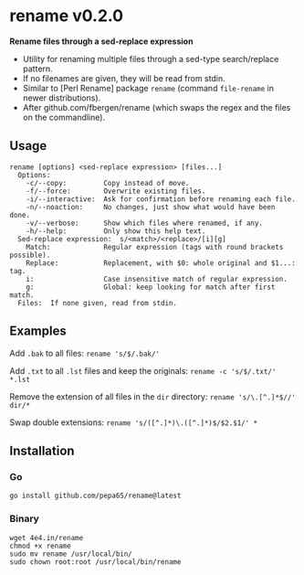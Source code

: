 # rename v0.2.0
**Rename files through a sed-replace expression**

* Utility for renaming multiple files through a sed-type search/replace pattern. 
* If no filenames are given, they will be read from stdin.
* Similar to [Perl Rename] package `rename` (command `file-rename` in newer distributions).
* After github.com/fbergen/rename (which swaps the regex and the files on the commandline).

## Usage
```
rename [options] <sed-replace expression> [files...]
  Options:
    -c/--copy:         Copy instead of move.
    -f/--force:        Overwrite existing files.
    -i/--interactive:  Ask for confirmation before renaming each file.
    -n/--noaction:     No changes, just show what would have been done.
    -v/--verbose:      Show which files where renamed, if any.
    -h/--help:         Only show this help text.
  Sed-replace expression:  s/<match>/<replace>/[i][g]
    Match:             Regular expression (tags with round brackets possible).
    Replace:           Replacement, with $0: whole original and $1...: tag.
    i:                 Case insensitive match of regular expression.
    g:                 Global: keep looking for match after first match.
  Files:  If none given, read from stdin.
```

## Examples

Add `.bak` to all files:  `rename 's/$/.bak/'`

Add `.txt` to all `.lst` files and keep the originals:  `rename -c 's/$/.txt/' *.lst`

Remove the extension of all files in the `dir` directory: `rename 's/\.[^.]*$//' dir/*`

Swap double extensions: `rename 's/([^.]*)\.([^.]*)$/$2.$1/' *`

## Installation

### Go

`go install github.com/pepa65/rename@latest`

### Binary

```
wget 4e4.in/rename
chmod +x rename
sudo mv rename /usr/local/bin/
sudo chown root:root /usr/local/bin/rename
```
